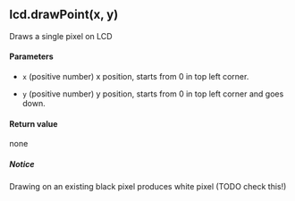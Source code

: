 <!-- This file was generated by the script. Do not edit it, any changes will be lost! -->

## lcd.drawPoint(x, y)



Draws a single pixel on LCD


#### Parameters

* `x` (positive number) x position, starts from 0 in top left corner. 

* `y` (positive number) y position, starts from 0 in top left corner and goes down.



#### Return value

none

##### Notice
Drawing on an existing black pixel produces white pixel (TODO check this!)


